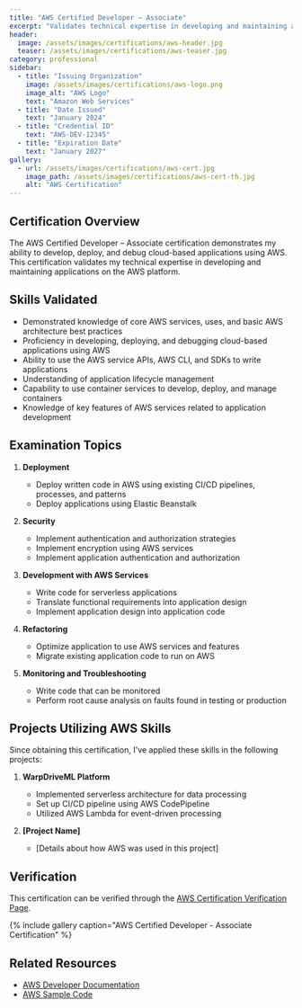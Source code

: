 ```yaml
---
title: "AWS Certified Developer – Associate"
excerpt: "Validates technical expertise in developing and maintaining applications on the AWS platform."
header:
  image: /assets/images/certifications/aws-header.jpg
  teaser: /assets/images/certifications/aws-teaser.jpg
category: professional
sidebar:
  - title: "Issuing Organization"
    image: /assets/images/certifications/aws-logo.png
    image_alt: "AWS Logo"
    text: "Amazon Web Services"
  - title: "Date Issued"
    text: "January 2024"
  - title: "Credential ID"
    text: "AWS-DEV-12345"
  - title: "Expiration Date"
    text: "January 2027"
gallery:
  - url: /assets/images/certifications/aws-cert.jpg
    image_path: /assets/images/certifications/aws-cert-th.jpg
    alt: "AWS Certification"
---
```


## Certification Overview

The AWS Certified Developer – Associate certification demonstrates my ability to develop, deploy, and debug cloud-based applications using AWS. This certification validates my technical expertise in developing and maintaining applications on the AWS platform.

## Skills Validated

- Demonstrated knowledge of core AWS services, uses, and basic AWS architecture best practices
- Proficiency in developing, deploying, and debugging cloud-based applications using AWS
- Ability to use the AWS service APIs, AWS CLI, and SDKs to write applications
- Understanding of application lifecycle management
- Capability to use container services to develop, deploy, and manage containers
- Knowledge of key features of AWS services related to application development

## Examination Topics

1. **Deployment**
   - Deploy written code in AWS using existing CI/CD pipelines, processes, and patterns
   - Deploy applications using Elastic Beanstalk

2. **Security**
   - Implement authentication and authorization strategies
   - Implement encryption using AWS services
   - Implement application authentication and authorization

3. **Development with AWS Services**
   - Write code for serverless applications
   - Translate functional requirements into application design
   - Implement application design into application code

4. **Refactoring**
   - Optimize application to use AWS services and features
   - Migrate existing application code to run on AWS

5. **Monitoring and Troubleshooting**
   - Write code that can be monitored
   - Perform root cause analysis on faults found in testing or production

## Projects Utilizing AWS Skills

Since obtaining this certification, I've applied these skills in the following projects:

1. **WarpDriveML Platform**
   - Implemented serverless architecture for data processing
   - Set up CI/CD pipeline using AWS CodePipeline
   - Utilized AWS Lambda for event-driven processing

2. **[Project Name]**
   - [Details about how AWS was used in this project]

## Verification

This certification can be verified through the [AWS Certification Verification Page](https://aws.amazon.com/verification).

{% include gallery caption="AWS Certified Developer - Associate Certification" %}

## Related Resources

- [AWS Developer Documentation](https://docs.aws.amazon.com/developer/)
- [AWS Sample Code](https://github.com/aws-samples)
